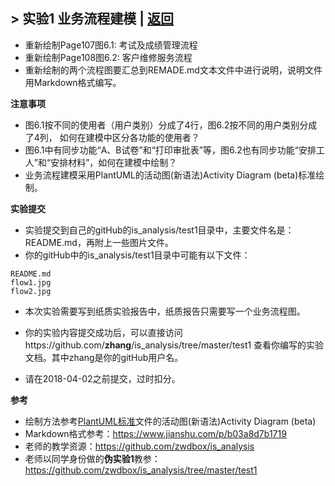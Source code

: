 ﻿<!-- markdownlint-disable MD033-->
<!-- 禁止MD033类型的警告 https://www.npmjs.com/package/markdownlint -->
## > 实验1 业务流程建模 | [返回](./README.md)

- 重新绘制Page107图6.1: 考试及成绩管理流程 
- 重新绘制Page108图6.2: 客户维修服务流程
- 重新绘制的两个流程图要汇总到REMADE.md文本文件中进行说明，说明文件用Markdown格式编写。

<b>注意事项</b>

- 图6.1按不同的使用者（用户类别）分成了4行，图6.2按不同的用户类别分成了4列，
  如何在建模中区分各功能的使用者？
- 图6.1中有同步功能“A、B试卷”和“打印审批表”等，图6.2也有同步功能“安排工人”和“安排材料”，如何在建模中绘制？
- 业务流程建模采用PlantUML的活动图(新语法)Activity Diagram (beta)标准绘制。

<b>实验提交</b>

- 实验提交到自己的gitHub的is_analysis/test1目录中，主要文件名是：README.md，再附上一些图片文件。
- 你的gitHub中的is_analysis/test1目录中可能有以下文件：

``` filelist
README.md
flow1.jpg
flow2.jpg
```
- 本次实验需要写到纸质实验报告中，纸质报告只需要写一个业务流程图。

- 你的实验内容提交成功后，可以直接访问https://github.com/<b>zhang</b>/is_analysis/tree/master/test1
查看你编写的实验文档。其中zhang是你的gitHub用户名。

- 请在2018-04-02之前提交，过时扣分。

<b>参考</b>

- 绘制方法参考[PlantUML标准](http://plantuml.com/activity-diagram-beta)文件的活动图(新语法)Activity Diagram (beta)
- Markdown格式参考：https://www.jianshu.com/p/b03a8d7b1719
- 老师的教学资源：https://github.com/zwdbox/is_analysis
- 老师以同学身份做的<b>伪实验1</b>教参：https://github.com/zwdbox/is_analysis/tree/master/test1
